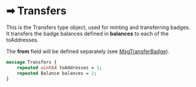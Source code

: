 # ➡ Transfers

This is the Transfers type object, used for minting and transferring badges. It transfers the badge balances defined in **balances** to each of the toAddresses.&#x20;

The **from** field will be defined separately (see [MsgTransferBadge](tx-msg-interfaces.md)).

```protobuf
message Transfers {
    repeated uint64 toAddresses = 1;
    repeated Balance balances = 2;
}
```
